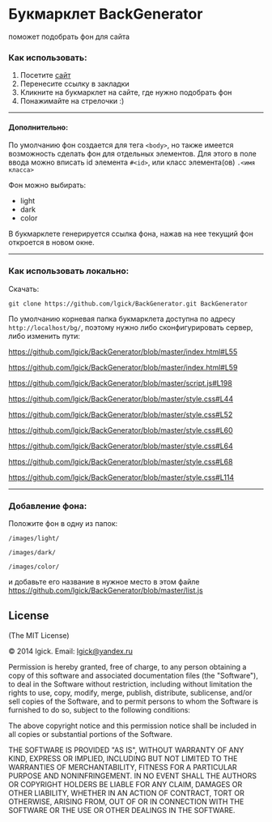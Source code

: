 # Букмарклет BackGenerator 

поможет подобрать фон для сайта


### Как использовать:

1. Посетите [сайт](http://bg.lgick.ru)
2. Перенесите ссылку в закладки
3. Кликните на букмарклет на сайте, где нужно подобрать фон
4. Понажимайте на стрелочки :)

***

#### Дополнительно:
По умолчанию фон создается для тега `<body>`, но также имеется возможность сделать фон для отдельных элементов. Для этого в поле ввода можно вписать id элемента `#<id>`, или класс элемента(ов) `.<имя класса>`

Фон можно выбирать: 
* light
* dark
* color
 
В букмарклете генерируется ссылка фона, нажав на нее текущий фон откроется в новом окне.

***

### Как использовать локально:

Скачать:
```
git clone https://github.com/lgick/BackGenerator.git BackGenerator
```
По умолчанию корневая папка букмарклета доступна по адресу `http://localhost/bg/`, поэтому нужно либо сконфигурировать сервер, либо изменить пути:

https://github.com/lgick/BackGenerator/blob/master/index.html#L55

https://github.com/lgick/BackGenerator/blob/master/index.html#L59

https://github.com/lgick/BackGenerator/blob/master/script.js#L198

https://github.com/lgick/BackGenerator/blob/master/style.css#L44

https://github.com/lgick/BackGenerator/blob/master/style.css#L52

https://github.com/lgick/BackGenerator/blob/master/style.css#L60

https://github.com/lgick/BackGenerator/blob/master/style.css#L64

https://github.com/lgick/BackGenerator/blob/master/style.css#L68

https://github.com/lgick/BackGenerator/blob/master/style.css#L114

***

### Добавление фона:

Положите фон в одну из папок:

`/images/light/`

`/images/dark/`

`/images/color/`

и добавьте его название в нужное место в этом файле https://github.com/lgick/BackGenerator/blob/master/list.js


## License

(The MIT License)

© 2014 lgick. Email: lgick@yandex.ru

Permission is hereby granted, free of charge, to any person obtaining a copy
of this software and associated documentation files (the "Software"), to deal
in the Software without restriction, including without limitation the rights
to use, copy, modify, merge, publish, distribute, sublicense, and/or sell
copies of the Software, and to permit persons to whom the Software is
furnished to do so, subject to the following conditions:

The above copyright notice and this permission notice shall be included in
all copies or substantial portions of the Software.

THE SOFTWARE IS PROVIDED "AS IS", WITHOUT WARRANTY OF ANY KIND, EXPRESS OR
IMPLIED, INCLUDING BUT NOT LIMITED TO THE WARRANTIES OF MERCHANTABILITY,
FITNESS FOR A PARTICULAR PURPOSE AND NONINFRINGEMENT. IN NO EVENT SHALL THE
AUTHORS OR COPYRIGHT HOLDERS BE LIABLE FOR ANY CLAIM, DAMAGES OR OTHER
LIABILITY, WHETHER IN AN ACTION OF CONTRACT, TORT OR OTHERWISE, ARISING FROM,
OUT OF OR IN CONNECTION WITH THE SOFTWARE OR THE USE OR OTHER DEALINGS IN
THE SOFTWARE.
